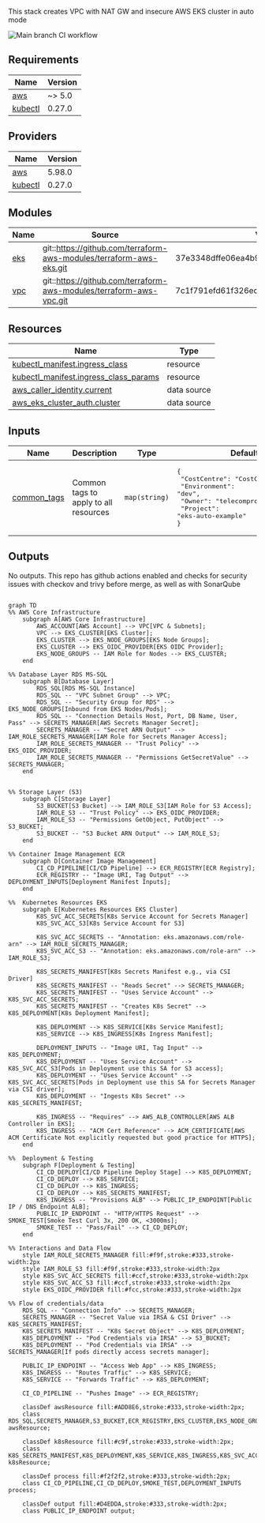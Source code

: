 This stack creates VPC with NAT GW and insecure AWS EKS cluster in auto mode

![Main branch CI workflow](https://github.com/telecomprofi/aws-eks-auto-terraform/actions/workflows/terraform-ci.yml/badge.svg)

## Requirements

| Name | Version |
|------|---------|
| <a name="requirement_aws"></a> [aws](#requirement\_aws) | ~> 5.0 |
| <a name="requirement_kubectl"></a> [kubectl](#requirement\_kubectl) | 0.27.0 |

## Providers

| Name | Version |
|------|---------|
| <a name="provider_aws"></a> [aws](#provider\_aws) | 5.98.0 |
| <a name="provider_kubectl"></a> [kubectl](#provider\_kubectl) | 0.27.0 |

## Modules

| Name | Source | Version |
|------|--------|---------|
| <a name="module_eks"></a> [eks](#module\_eks) | git::https://github.com/terraform-aws-modules/terraform-aws-eks.git | 37e3348dffe06ea4b9adf9b54512e4efdb46f425 |
| <a name="module_vpc"></a> [vpc](#module\_vpc) | git::https://github.com/terraform-aws-modules/terraform-aws-vpc.git | 7c1f791efd61f326ed6102d564d1a65d1eceedf0 |

## Resources

| Name | Type |
|------|------|
| [kubectl_manifest.ingress_class](https://registry.terraform.io/providers/bnu0/kubectl/0.27.0/docs/resources/manifest) | resource |
| [kubectl_manifest.ingress_class_params](https://registry.terraform.io/providers/bnu0/kubectl/0.27.0/docs/resources/manifest) | resource |
| [aws_caller_identity.current](https://registry.terraform.io/providers/hashicorp/aws/latest/docs/data-sources/caller_identity) | data source |
| [aws_eks_cluster_auth.cluster](https://registry.terraform.io/providers/hashicorp/aws/latest/docs/data-sources/eks_cluster_auth) | data source |

## Inputs

| Name | Description | Type | Default | Required |
|------|-------------|------|---------|:--------:|
| <a name="input_common_tags"></a> [common\_tags](#input\_common\_tags) | Common tags to apply to all resources | `map(string)` | <pre>{<br/>  "CostCentre": "CostCentreExample",<br/>  "Environment": "dev",<br/>  "Owner": "telecomprofi",<br/>  "Project": "eks-auto-example"<br/>}</pre> | no |

## Outputs

No outputs.
This repo has github actions enabled and checks for security issues with checkov and trivy before merge, as well as with SonarQube

```mermaid

graph TD
%% AWS Core Infrastructure
    subgraph A[AWS Core Infrastructure]
        AWS_ACCOUNT[AWS Account] --> VPC[VPC & Subnets];
        VPC --> EKS_CLUSTER[EKS Cluster];
        EKS_CLUSTER --> EKS_NODE_GROUPS[EKS Node Groups];
        EKS_CLUSTER --> EKS_OIDC_PROVIDER[EKS OIDC Provider];
        EKS_NODE_GROUPS -- IAM Role for Nodes --> EKS_CLUSTER;
    end

%% Database Layer RDS MS-SQL
    subgraph B[Database Layer]
        RDS_SQL[RDS MS-SQL Instance]
        RDS_SQL -- "VPC Subnet Group" --> VPC;
        RDS_SQL -- "Security Group for RDS" --> EKS_NODE_GROUPS[Inbound from EKS Nodes/Pods];
        RDS_SQL -- "Connection Details Host, Port, DB Name, User, Pass" --> SECRETS_MANAGER[AWS Secrets Manager Secret];
        SECRETS_MANAGER -- "Secret ARN Output" --> IAM_ROLE_SECRETS_MANAGER[IAM Role for Secrets Manager Access];
        IAM_ROLE_SECRETS_MANAGER -- "Trust Policy" --> EKS_OIDC_PROVIDER;
        IAM_ROLE_SECRETS_MANAGER -- "Permissions GetSecretValue" --> SECRETS_MANAGER;
    end


%% Storage Layer (S3)
    subgraph C[Storage Layer]
        S3_BUCKET[S3 Bucket] --> IAM_ROLE_S3[IAM Role for S3 Access];
        IAM_ROLE_S3 -- "Trust Policy" --> EKS_OIDC_PROVIDER;
        IAM_ROLE_S3 -- "Permissions GetObject, PutObject" --> S3_BUCKET;
        S3_BUCKET -- "S3 Bucket ARN Output" --> IAM_ROLE_S3;
    end

%% Container Image Management ECR
    subgraph D[Container Image Management]
        CI_CD_PIPELINE[CI/CD Pipeline] --> ECR_REGISTRY[ECR Registry];
        ECR_REGISTRY -- "Image URI, Tag Output" --> DEPLOYMENT_INPUTS[Deployment Manifest Inputs];
    end

%%  Kubernetes Resources EKS
    subgraph E[Kubernetes Resources EKS Cluster]
        K8S_SVC_ACC_SECRETS[K8s Service Account for Secrets Manager]
        K8S_SVC_ACC_S3[K8s Service Account for S3]

        K8S_SVC_ACC_SECRETS -- "Annotation: eks.amazonaws.com/role-arn" --> IAM_ROLE_SECRETS_MANAGER;
        K8S_SVC_ACC_S3 -- "Annotation: eks.amazonaws.com/role-arn" --> IAM_ROLE_S3;

        K8S_SECRETS_MANIFEST[K8s Secrets Manifest e.g., via CSI Driver]
        K8S_SECRETS_MANIFEST -- "Reads Secret" --> SECRETS_MANAGER;
        K8S_SECRETS_MANIFEST -- "Uses Service Account" --> K8S_SVC_ACC_SECRETS;
        K8S_SECRETS_MANIFEST -- "Creates K8s Secret" --> K8S_DEPLOYMENT[K8s Deployment Manifest];

        K8S_DEPLOYMENT --> K8S_SERVICE[K8s Service Manifest];
        K8S_SERVICE --> K8S_INGRESS[K8s Ingress Manifest];

        DEPLOYMENT_INPUTS -- "Image URI, Tag Input" --> K8S_DEPLOYMENT;
        K8S_DEPLOYMENT -- "Uses Service Account" --> K8S_SVC_ACC_S3[Pods in Deployment use this SA for S3 access];
        K8S_DEPLOYMENT -- "Uses Service Account" --> K8S_SVC_ACC_SECRETS[Pods in Deployment use this SA for Secrets Manager via CSI driver];
        K8S_DEPLOYMENT -- "Ingests K8s Secret" --> K8S_SECRETS_MANIFEST;

        K8S_INGRESS -- "Requires" --> AWS_ALB_CONTROLLER[AWS ALB Controller in EKS];
        K8S_INGRESS -- "ACM Cert Reference" --> ACM_CERTIFICATE[AWS ACM Certificate Not explicitly requested but good practice for HTTPS];
    end

%%  Deployment & Testing
    subgraph F[Deployment & Testing]
        CI_CD_DEPLOY[CI/CD Pipeline Deploy Stage] --> K8S_DEPLOYMENT;
        CI_CD_DEPLOY --> K8S_SERVICE;
        CI_CD_DEPLOY --> K8S_INGRESS;
        CI_CD_DEPLOY --> K8S_SECRETS_MANIFEST;
        K8S_INGRESS -- "Provisions ALB" --> PUBLIC_IP_ENDPOINT[Public IP / DNS Endpoint ALB];
        PUBLIC_IP_ENDPOINT -- "HTTP/HTTPS Request" --> SMOKE_TEST[Smoke Test Curl 3x, 200 OK, <3000ms];
        SMOKE_TEST -- "Pass/Fail" --> CI_CD_DEPLOY;
    end

%% Interactions and Data Flow
    style IAM_ROLE_SECRETS_MANAGER fill:#f9f,stroke:#333,stroke-width:2px
    style IAM_ROLE_S3 fill:#f9f,stroke:#333,stroke-width:2px
    style K8S_SVC_ACC_SECRETS fill:#ccf,stroke:#333,stroke-width:2px
    style K8S_SVC_ACC_S3 fill:#ccf,stroke:#333,stroke-width:2px
    style EKS_OIDC_PROVIDER fill:#fcc,stroke:#333,stroke-width:2px

%% Flow of credentials/data
    RDS_SQL -- "Connection Info" --> SECRETS_MANAGER;
    SECRETS_MANAGER -- "Secret Value via IRSA & CSI Driver" --> K8S_SECRETS_MANIFEST;
    K8S_SECRETS_MANIFEST -- "K8s Secret Object" --> K8S_DEPLOYMENT;
    K8S_DEPLOYMENT -- "Pod Credentials via IRSA" --> S3_BUCKET;
    K8S_DEPLOYMENT -- "Pod Credentials via IRSA" --> SECRETS_MANAGER[If pods directly access secrets manager];

    PUBLIC_IP_ENDPOINT -- "Access Web App" --> K8S_INGRESS;
    K8S_INGRESS -- "Routes Traffic" --> K8S_SERVICE;
    K8S_SERVICE -- "Forwards Traffic" --> K8S_DEPLOYMENT;

    CI_CD_PIPELINE -- "Pushes Image" --> ECR_REGISTRY;

    classDef awsResource fill:#ADD8E6,stroke:#333,stroke-width:2px;
    class RDS_SQL,SECRETS_MANAGER,S3_BUCKET,ECR_REGISTRY,EKS_CLUSTER,EKS_NODE_GROUPS,VPC,AWS_ACCOUNT,AWS_ALB_CONTROLLER,ACM_CERTIFICATE,EKS_OIDC_PROVIDER awsResource;

    classDef k8sResource fill:#c9f,stroke:#333,stroke-width:2px;
    class K8S_SECRETS_MANIFEST,K8S_DEPLOYMENT,K8S_SERVICE,K8S_INGRESS,K8S_SVC_ACC_SECRETS,K8S_SVC_ACC_S3 k8sResource;

    classDef process fill:#f2f2f2,stroke:#333,stroke-width:2px;
    class CI_CD_PIPELINE,CI_CD_DEPLOY,SMOKE_TEST,DEPLOYMENT_INPUTS process;

    classDef output fill:#D4EDDA,stroke:#333,stroke-width:2px;
    class PUBLIC_IP_ENDPOINT output;
```

